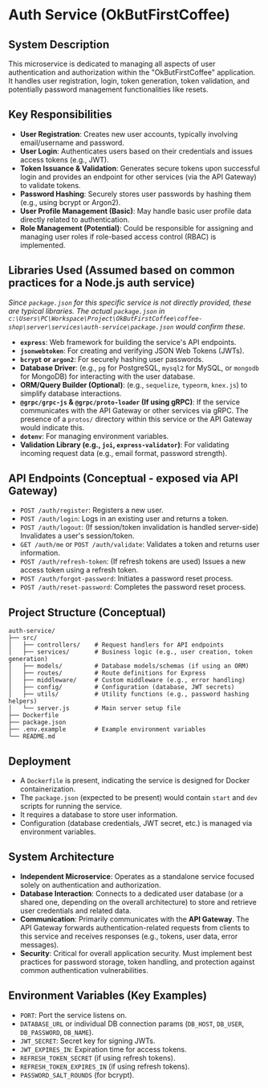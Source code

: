# Auth Service (OkButFirstCoffee)

## System Description

This microservice is dedicated to managing all aspects of user authentication and authorization within the "OkButFirstCoffee" application. It handles user registration, login, token generation, token validation, and potentially password management functionalities like resets.

## Key Responsibilities

- **User Registration**: Creates new user accounts, typically involving email/username and password.
- **User Login**: Authenticates users based on their credentials and issues access tokens (e.g., JWT).
- **Token Issuance & Validation**: Generates secure tokens upon successful login and provides an endpoint for other services (via the API Gateway) to validate tokens.
- **Password Hashing**: Securely stores user passwords by hashing them (e.g., using bcrypt or Argon2).
- **User Profile Management (Basic)**: May handle basic user profile data directly related to authentication.
- **Role Management (Potential)**: Could be responsible for assigning and managing user roles if role-based access control (RBAC) is implemented.

## Libraries Used (Assumed based on common practices for a Node.js auth service)

*Since `package.json` for this specific service is not directly provided, these are typical libraries. The actual `package.json` in `c:\Users\PC\Workspace\Project\OkButFirstCoffee\coffee-shop\server\services\auth-service\package.json` would confirm these.*

- **`express`**: Web framework for building the service's API endpoints.
- **`jsonwebtoken`**: For creating and verifying JSON Web Tokens (JWTs).
- **`bcrypt` or `argon2`**: For securely hashing user passwords.
- **Database Driver**: (e.g., `pg` for PostgreSQL, `mysql2` for MySQL, or `mongodb` for MongoDB) for interacting with the user database.
- **ORM/Query Builder (Optional)**: (e.g., `sequelize`, `typeorm`, `knex.js`) to simplify database interactions.
- **`@grpc/grpc-js` & `@grpc/proto-loader` (If using gRPC)**: If the service communicates with the API Gateway or other services via gRPC. The presence of a `protos/` directory within this service or the API Gateway would indicate this.
- **`dotenv`**: For managing environment variables.
- **Validation Library (e.g., `joi`, `express-validator`)**: For validating incoming request data (e.g., email format, password strength).

## API Endpoints (Conceptual - exposed via API Gateway)

- `POST /auth/register`: Registers a new user.
- `POST /auth/login`: Logs in an existing user and returns a token.
- `POST /auth/logout`: (If session/token invalidation is handled server-side) Invalidates a user's session/token.
- `GET /auth/me` or `POST /auth/validate`: Validates a token and returns user information.
- `POST /auth/refresh-token`: (If refresh tokens are used) Issues a new access token using a refresh token.
- `POST /auth/forgot-password`: Initiates a password reset process.
- `POST /auth/reset-password`: Completes the password reset process.

## Project Structure (Conceptual)

```
auth-service/
├── src/
│   ├── controllers/    # Request handlers for API endpoints
│   ├── services/       # Business logic (e.g., user creation, token generation)
│   ├── models/         # Database models/schemas (if using an ORM)
│   ├── routes/         # Route definitions for Express
│   ├── middleware/     # Custom middleware (e.g., error handling)
│   ├── config/         # Configuration (database, JWT secrets)
│   ├── utils/          # Utility functions (e.g., password hashing helpers)
│   └── server.js       # Main server setup file
├── Dockerfile
├── package.json
├── .env.example        # Example environment variables
└── README.md
```

## Deployment

- A `Dockerfile` is present, indicating the service is designed for Docker containerization.
- The `package.json` (expected to be present) would contain `start` and `dev` scripts for running the service.
- It requires a database to store user information.
- Configuration (database credentials, JWT secret, etc.) is managed via environment variables.

## System Architecture

- **Independent Microservice**: Operates as a standalone service focused solely on authentication and authorization.
- **Database Interaction**: Connects to a dedicated user database (or a shared one, depending on the overall architecture) to store and retrieve user credentials and related data.
- **Communication**: Primarily communicates with the **API Gateway**. The API Gateway forwards authentication-related requests from clients to this service and receives responses (e.g., tokens, user data, error messages).
- **Security**: Critical for overall application security. Must implement best practices for password storage, token handling, and protection against common authentication vulnerabilities.

## Environment Variables (Key Examples)

- `PORT`: Port the service listens on.
- `DATABASE_URL` or individual DB connection params (`DB_HOST`, `DB_USER`, `DB_PASSWORD`, `DB_NAME`).
- `JWT_SECRET`: Secret key for signing JWTs.
- `JWT_EXPIRES_IN`: Expiration time for access tokens.
- `REFRESH_TOKEN_SECRET` (if using refresh tokens).
- `REFRESH_TOKEN_EXPIRES_IN` (if using refresh tokens).
- `PASSWORD_SALT_ROUNDS` (for bcrypt).
